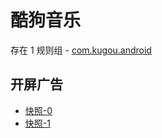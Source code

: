# 酷狗音乐

存在 1 规则组 - [com.kugou.android](/src/apps/com.kugou.android.ts)

## 开屏广告

- [快照-0](https://i.gkd.li/import/12775410)
- [快照-1](https://i.gkd.li/import/13426030)
